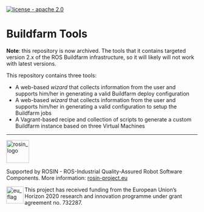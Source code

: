 [![license - apache 2.0](https://img.shields.io/:license-Apache%202.0-blue.svg)](https://opensource.org/licenses/Apache-2.0)

# Buildfarm Tools

**Note**: this repository is now archived. The tools that it contains targeted version 2.x of the ROS Buildfarm infrastructure, so it will likely will not work with latest versions.

This repository contains three tools:

- A web-based _wizard_ that collects information from the user and supports him/her in generating a valid Buildfarm deploy configuration
- A web-based _wizard_ that collects information from the user and supports him/her in generating a valid configuration to setup the Buildfarm jobs
- A Vagrant-based recipe and collection of scripts to generate a custom Buildfarm instance based on three Virtual Machines

***
<!--
    ROSIN acknowledgement from the ROSIN press kit
    @ https://github.com/rosin-project/press_kit
-->

<a href="http://rosin-project.eu">
  <img src="http://rosin-project.eu/wp-content/uploads/rosin_ack_logo_wide.png"
       alt="rosin_logo" height="60" >
</a>

Supported by ROSIN - ROS-Industrial Quality-Assured Robot Software Components.
More information: <a href="http://rosin-project.eu">rosin-project.eu</a>

<img src="http://rosin-project.eu/wp-content/uploads/rosin_eu_flag.jpg"
     alt="eu_flag" height="45" align="left" >

This project has received funding from the European Union’s Horizon 2020
research and innovation programme under grant agreement no. 732287.
